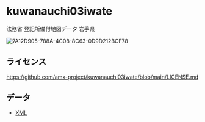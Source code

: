 # kuwanauchi03iwate
法務省 登記所備付地図データ 岩手県

![7A12D905-788A-4C08-8C63-0D9D212BCF78](https://user-images.githubusercontent.com/416977/214225195-ce28d8b0-02d3-4db9-8400-170a74718302.png)

## ライセンス
https://github.com/amx-project/kuwanauchi03iwate/blob/main/LICENSE.md

## データ
* [XML](https://github.com/amx-project/kuwanauchi03iwate/tree/main/xml)
